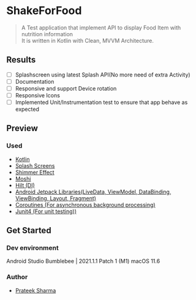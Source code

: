 # ShakeForFood
>A Test application that implement API to display Food Item with nutrition information  
> It is written in Kotlin with Clean, MVVM Architecture.

## Results
- [ ] Splashscreen using latest Splash API(No more need of extra Activity)
- [ ] Documentation
- [ ] Responsive and support Device rotation
- [ ] Responsive Icons
- [ ] Implemented Unit/Instrumentation test to ensure that app behave as expected

##  Preview

### Used

- [Kotlin](https://kotlinlang.org/)
- [Splash Screens](https://developer.android.com/guide/topics/ui/splash-screen)
- [Shimmer Effect](https://facebook.github.io/shimmer-android/)
- [Moshi](https://github.com/square/moshi)
- [Hilt (DI)](https://developer.android.com/training/dependency-injection/hilt-android)
- [Android Jetpack Libraries(LiveData, ViewModel, DataBinding, ViewBinding, Layout, Fragment)](https://developer.android.com/jetpack)
- [Coroutines (For asynchronous background processing)](https://kotlinlang.org/docs/reference/coroutines-overview.html)
- [Junit4 (For unit testing))](https://junit.org/junit4/)

## Get Started

### Dev environment
Android Studio Bumblebee | 2021.1.1 Patch 1 (M1)
macOS 11.6

### Author
*	[Prateek Sharma](mailto:pratzz.sharma@gmail.com)



